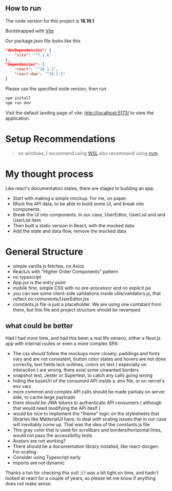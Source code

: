 ## How to run

The node version for this project is **18.19.1**

Bootstrapped with [Vite](https://vite.dev/)

Our package.json file looks like this
```json
"devDependencies": {
    "vite": "^7.1.6"
},
"dependencies": {
    "react": "^19.1.1",
    "react-dom": "^19.1.1"
}
```

Please use the specified node version, then run 
```bash
npm install
npm run dev
```

Visit the default landing page of vite: [http://localhost:5173/](http://localhost:5173/) to view the application.

# Setup Recommendations

> on windows, I recommend using [WSL](https://learn.microsoft.com/en-us/windows/wsl/install)
> also recommend using [nvm](https://github.com/coreybutler/nvm-windows)


# My thought process 

Like react's documentation states, there are stages to building an app. 

* Start with making a simple mockup. For me, on paper.
* Mock the API data, to be able to build some UI, and break into components.
* Break the UI into components. In our case, UserEditor, UserList and and UserList item
* Then built a static version in React, with the mocked data 
* Add the state and data flow, remove the mocked data

# General Structure

* simple vanilla js fetches, no Axios
* ReactJs with "Higher Order Components" pattern
* no typescript
* App.jsx is the entry point
* mobile first, simple CSS with no pre-processor and no explicit jss
* you can see some client-side validations inside utils/validators.js, that reflect on comonents/UserEditor.jsx
* constants.js file is just a placeholder. We are using one contstant from there, but this file and project structure should be revamped

## what could be better

Had I had more time, and had this been a real life senario, either a Next.js app with internal routes or even a more complex SPA:

* The css should follow the mockups more closely; paddings and fonts vary and are not consistent, button color states and hovers are not done correctly, text fields lack outlines, colors on text ( especially on interaction ) are wrong, there exist some unwanted borders 
* snapshot test, Jester or Supertest, to catch any calls going wrong
* hiding the baseUrl of the consumed API inside a .env file, or on vercel's env vars 
* more common and complex API calls should be made partialy on server side, to cache large payloads
* there should be JWA tokens to authenticate API consumers ( although that would need modifying the API iteslf )
* would be nice to implement the "theme" logic on the stylesheets that libraries like MatterialUI have, to deal with scaling issues that in our case will inevitably come up. That was the idea of the constants.js file
* This gray color that is used for scrollbars and borders/horizontal lines, would not pass the accessibility tests
* Avatars are not working?
* There should be a documentation library installed, like react-docgen. For scaling
* Consider using Typescript early
* imports are not dynamic


Thanks a ton for checking this out!  :) I was a bit tight on time, and hadn't looked at react for a couple of years, so please let me know if anything does not make sense.
